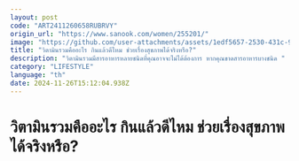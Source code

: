 ```yaml
---
layout: post
code: "ART2411260658RUBRVY"
origin_url: "https://www.sanook.com/women/255201/"
image: "https://github.com/user-attachments/assets/1edf5657-2530-431c-97b0-010be0880d63"
title: "วิตามินรวมคืออะไร กินแล้วดีไหม ช่วยเรื่องสุขภาพได้จริงหรือ?"
description: "วิตามินรวมมีสารอาหารหลายชนิดที่คุณอาจจะไม่ได้ต้องการ หากคุณขาดสารอาหารบางชนิด "
category: "LIFESTYLE"
language: "th"
date: 2024-11-26T15:12:04.938Z
---
```


# วิตามินรวมคืออะไร กินแล้วดีไหม ช่วยเรื่องสุขภาพได้จริงหรือ?